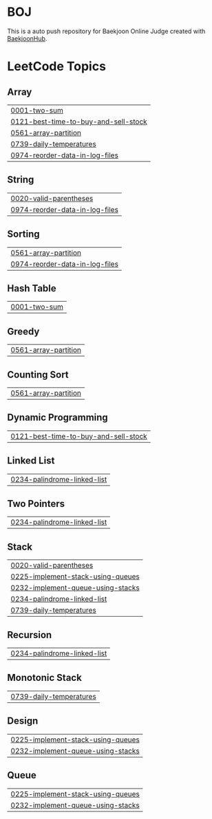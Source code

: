 # BOJ
This is a auto push repository for Baekjoon Online Judge created with [BaekjoonHub](https://github.com/BaekjoonHub/BaekjoonHub).

<!---LeetCode Topics Start-->
# LeetCode Topics
## Array
|  |
| ------- |
| [0001-two-sum](https://github.com/SungchoonPark/BOJ/tree/master/0001-two-sum) |
| [0121-best-time-to-buy-and-sell-stock](https://github.com/SungchoonPark/BOJ/tree/master/0121-best-time-to-buy-and-sell-stock) |
| [0561-array-partition](https://github.com/SungchoonPark/BOJ/tree/master/0561-array-partition) |
| [0739-daily-temperatures](https://github.com/SungchoonPark/BOJ/tree/master/0739-daily-temperatures) |
| [0974-reorder-data-in-log-files](https://github.com/SungchoonPark/BOJ/tree/master/0974-reorder-data-in-log-files) |
## String
|  |
| ------- |
| [0020-valid-parentheses](https://github.com/SungchoonPark/BOJ/tree/master/0020-valid-parentheses) |
| [0974-reorder-data-in-log-files](https://github.com/SungchoonPark/BOJ/tree/master/0974-reorder-data-in-log-files) |
## Sorting
|  |
| ------- |
| [0561-array-partition](https://github.com/SungchoonPark/BOJ/tree/master/0561-array-partition) |
| [0974-reorder-data-in-log-files](https://github.com/SungchoonPark/BOJ/tree/master/0974-reorder-data-in-log-files) |
## Hash Table
|  |
| ------- |
| [0001-two-sum](https://github.com/SungchoonPark/BOJ/tree/master/0001-two-sum) |
## Greedy
|  |
| ------- |
| [0561-array-partition](https://github.com/SungchoonPark/BOJ/tree/master/0561-array-partition) |
## Counting Sort
|  |
| ------- |
| [0561-array-partition](https://github.com/SungchoonPark/BOJ/tree/master/0561-array-partition) |
## Dynamic Programming
|  |
| ------- |
| [0121-best-time-to-buy-and-sell-stock](https://github.com/SungchoonPark/BOJ/tree/master/0121-best-time-to-buy-and-sell-stock) |
## Linked List
|  |
| ------- |
| [0234-palindrome-linked-list](https://github.com/SungchoonPark/BOJ/tree/master/0234-palindrome-linked-list) |
## Two Pointers
|  |
| ------- |
| [0234-palindrome-linked-list](https://github.com/SungchoonPark/BOJ/tree/master/0234-palindrome-linked-list) |
## Stack
|  |
| ------- |
| [0020-valid-parentheses](https://github.com/SungchoonPark/BOJ/tree/master/0020-valid-parentheses) |
| [0225-implement-stack-using-queues](https://github.com/SungchoonPark/BOJ/tree/master/0225-implement-stack-using-queues) |
| [0232-implement-queue-using-stacks](https://github.com/SungchoonPark/BOJ/tree/master/0232-implement-queue-using-stacks) |
| [0234-palindrome-linked-list](https://github.com/SungchoonPark/BOJ/tree/master/0234-palindrome-linked-list) |
| [0739-daily-temperatures](https://github.com/SungchoonPark/BOJ/tree/master/0739-daily-temperatures) |
## Recursion
|  |
| ------- |
| [0234-palindrome-linked-list](https://github.com/SungchoonPark/BOJ/tree/master/0234-palindrome-linked-list) |
## Monotonic Stack
|  |
| ------- |
| [0739-daily-temperatures](https://github.com/SungchoonPark/BOJ/tree/master/0739-daily-temperatures) |
## Design
|  |
| ------- |
| [0225-implement-stack-using-queues](https://github.com/SungchoonPark/BOJ/tree/master/0225-implement-stack-using-queues) |
| [0232-implement-queue-using-stacks](https://github.com/SungchoonPark/BOJ/tree/master/0232-implement-queue-using-stacks) |
## Queue
|  |
| ------- |
| [0225-implement-stack-using-queues](https://github.com/SungchoonPark/BOJ/tree/master/0225-implement-stack-using-queues) |
| [0232-implement-queue-using-stacks](https://github.com/SungchoonPark/BOJ/tree/master/0232-implement-queue-using-stacks) |
<!---LeetCode Topics End-->